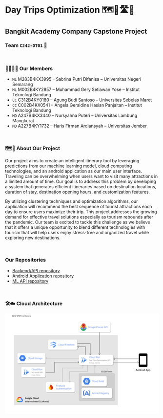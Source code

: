 # Day Trips Optimization 🗺️📍🛣️🧳

## Bangkit Academy Company Capstone Project

### Team `C242-DT01` 🌟

<br>

### 👩‍💻👨‍💻 **Our Members**

- `ML` M283B4KX3995 – Sabrina Putri Difanisa – Universitas Negeri Semarang
- `ML` M002B4KY2857 – Muhammad Gery Setiawan Yose – Institut Teknologi Bandung
- `CC` C312B4KY0180 – Agung Budi Santoso – Universitas Sebelas Maret
- `CC` C002B4KX0541 – Angela Geraldine Hasian Panjaitan – Institut Teknologi Bandung
- `MD` A247B4KX3440 – Nursyahna Puteri – Universitas Lambung Mangkurat
- `MD` A227B4KY1732 – Haris Firman Ardiansyah – Universitas Jember

<br>

### 🗺️📱 **About Our Project**

Our project aims to create an intelligent itinerary tool by leveraging predictions from our machine learning model, cloud computing technologies, and an android application as our main user interface. Traveling can be overwhelming when users want to visit many attractions in a limited amount of time. Our goal is to address this problem by developing a system that generates efficient itineraries based on destination locations, duration of stay, destination opening hours, and customization features.

By utilizing clustering techniques and optimization algorithms, our application will recommend the best sequence of tourist attractions each day to ensure users maximize their trip. This project addresses the growing demand for effective travel solutions especially as tourism rebounds after the pandemic. Our team is excited to tackle this challenge as we believe that it offers a unique opportunity to blend different technologies with tourism that will help users enjoy stress-free and organized travel while exploring new destinations.

<br>

### **Our Repositories**

- [Backend/API repository](https://github.com/Day-Trips-Optimization-C242-DT01/daytrip-bizzagi-API)
- [Android Application repository](https://github.com/Day-Trips-Optimization-C242-DT01/daytrip-bizzagi-android.git)
- [ML API repository](https://github.com/Day-Trips-Optimization-C242-DT01/daytrip-bizzagi-ML-API)

<br>

### 🛠️☁️ **Cloud Architecture**

![Cloud architecture diagram](../images/C242-DT01%20Architecture.png)
